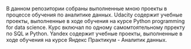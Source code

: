 В данном репозитории собраны выполненные мною проекты в процессе обучения по аналитике данных.
Udacity содержит учебные проекты, выполненные в ходе обучения на курсе Python programming for data science. Курс включал по одному самомтоятельному прректу по SQL и Python.
Yandex содержит учебные проекты, выполненные в ходе обучения на курсе Яндекс Практикум - Аналитик данных. 
